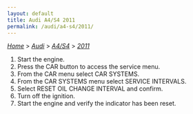 ```yaml
---
layout: default
title: Audi A4/S4 2011
permalink: /audi/a4-s4/2011/
---
```

[*Home*](/) > [*Audi*](/audi/) > [*A4/S4*](/audi/a4-s4/) > [*2011*](/audi/a4-s4/2011/)

1. Start the engine.
2. Press the CAR button to access the service menu.
3. From the CAR menu select CAR SYSTEMS.
4. From the CAR SYSTEMS menu select SERVICE INTERVALS.
5. Select RESET OIL CHANGE INTERVAL and confirm.
6. Turn off the ignition.
7. Start the engine and verify the indicator has been reset.